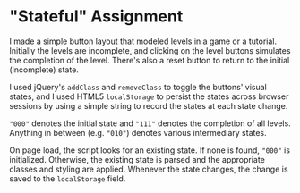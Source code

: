 # "Stateful" Assignment

I made a simple button layout that modeled levels in a game or a tutorial. Initially the levels are incomplete, and clicking on the level buttons simulates the completion of the level. There's also a reset button to return to the initial (incomplete) state.

I used jQuery's `addClass` and `removeClass` to toggle the buttons' visual states, and I used HTML5 `localStorage` to persist the states across browser sessions by using a simple string to record the states at each state change.

`"000"` denotes the initial state and `"111"` denotes the completion of all levels. Anything in between (e.g. `"010"`) denotes various intermediary states.

On page load, the script looks for an existing state. If none is found, `"000"` is initialized. Otherwise, the existing state is parsed and the appropriate classes and styling are applied. Whenever the state changes, the change is saved to the `localStorage` field.
